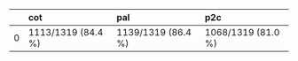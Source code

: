 |    | cot                | pal                | p2c                |
|---:|:-------------------|:-------------------|:-------------------|
|  0 | 1113/1319 (84.4 %) | 1139/1319 (86.4 %) | 1068/1319 (81.0 %) |